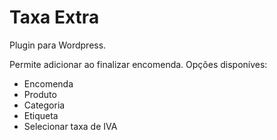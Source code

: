 # Taxa Extra
Plugin para Wordpress.

Permite adicionar ao finalizar encomenda. Opções disponíves: 
- Encomenda
- Produto
- Categoria
- Etiqueta
- Selecionar taxa de IVA
